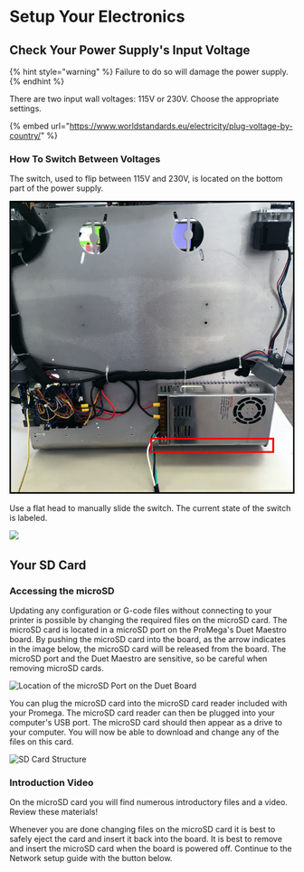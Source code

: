 # Setup Your Electronics

## Check Your Power Supply's Input Voltage

{% hint style="warning" %}
Failure to do so will damage the power supply. 
{% endhint %}

There are two input wall voltages: 115V or 230V. Choose the appropriate settings. 

{% embed url="https://www.worldstandards.eu/electricity/plug-voltage-by-country/" %}

### How To Switch Between Voltages

The switch, used to flip between 115V and 230V, is located on the bottom part of the power supply.

![](../.gitbook/assets/img_1018.JPG)

Use a flat head to manually slide the switch. The current state of the switch is labeled.

![](../.gitbook/assets/img_1015.JPG)

## Your SD Card

### Accessing the microSD

Updating any configuration or G-code files without connecting to your printer is possible by changing the required files on the microSD card. The microSD card is located in a microSD port on the ProMega's Duet Maestro board. By pushing the microSD card into the board, as the arrow indicates in the image below, the microSD card will be released from the board. The microSD port and the Duet Maestro are sensitive, so be careful when removing microSD cards.

![Location of the microSD Port on the Duet Board](../.gitbook/assets/4acsznaovomcf09t-duetmaestro_sdarrow.jpg)

You can plug the microSD card into the microSD card reader included with your Promega. The microSD card reader can then be plugged into your computer's USB port. The microSD card should then appear as a drive to your computer. You will now be able to download and change any of the files on this card.

![SD Card Structure](../.gitbook/assets/lookansdcardstructure.png)

### Introduction Video

On the microSD card you will find numerous introductory files and a video. Review these materials!

Whenever you are done changing files on the microSD card it is best to safely eject the card and insert it back into the board. It is best to remove and insert the microSD card when the board is powered off. Continue to the Network setup guide with the button below.

## 

